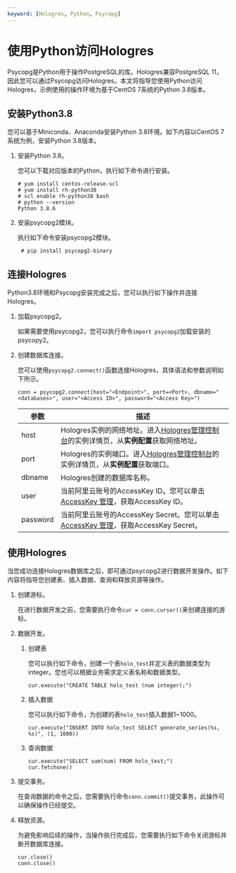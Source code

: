 ```yaml
---
keyword: [Hologres, Python, Psycopg]
---
```


# 使用Python访问Hologres

Psycopg是Python用于操作PostgreSQL的库。Hologres兼容PostgreSQL 11，因此您可以通过Psycopg访问Hologres。本文将指导您使用Python访问Hologres，示例使用的操作环境为基于CentOS 7系统的Python 3.8版本。

## 安装Python3.8

您可以基于Miniconda、Anaconda安装Python 3.8环境。如下内容以CentOS 7系统为例，安装Python 3.8版本。

1.  安装Python 3.8。

    您可以下载对应版本的Python，执行如下命令进行安装。

    ```
    # yum install centos-release-scl
    # yum install rh-python38
    # scl enable rh-python38 bash
    # python --version
    Python 3.8.6
    ```

2.  安装psycopg2模块。

    执行如下命令安装psycopg2模块。

    ```
     # pip install psycopg2-binary
    ```


## 连接Hologres

Python3.8环境和Psycopg安装完成之后，您可以执行如下操作并连接Hologres。

1.  加载psycopg2。

    如果需要使用psycopg2，您可以执行命令`import psycopg2`加载安装的psycopy2。

2.  创建数据库连接。

    您可以使用`psycopg2.connect()`函数连接Hologres，具体语法和参数说明如下所示。

    ```
    conn = psycopg2.connect(host="<Endpoint>", port=<Port>, dbname="<databases>", user="<Access ID>", password="<Access Key>")
    ```

    |参数|描述|
    |--|--|
    |host|Hologres实例的网络地址。进入[Hologres管理控制台](https://hologram.console.aliyun.com/#/instance)的实例详情页，从**实例配置**获取网络地址。 |
    |port|Hologres的实例端口。进入[Hologres管理控制台](https://hologram.console.aliyun.com/#/instance)的实例详情页，从**实例配置**获取端口。 |
    |dbname|Hologres创建的数据库名称。|
    |user|当前阿里云账号的AccessKey ID。您可以单击[AccessKey 管理](https://usercenter.console.aliyun.com/?spm=5176.2020520153.nav-right.dak.3bcf415dCWGUBj#/manage/ak)，获取AccessKey ID。 |
    |password|当前阿里云账号的AccessKey Secret。您可以单击[AccessKey 管理](https://usercenter.console.aliyun.com/?spm=5176.2020520153.nav-right.dak.3bcf415dCWGUBj#/manage/ak)，获取AccessKey Secret。 |


## 使用Hologres

当您成功连接Hologres数据库之后，即可通过psycopg2进行数据开发操作。如下内容将指导您创建表、插入数据、查询和释放资源等操作。

1.  创建游标。

    在进行数据开发之前，您需要执行命令`cur = conn.cursor()`来创建连接的游标。

2.  数据开发。

    1.  创建表

        您可以执行如下命令，创建一个表`holo_test`并定义表的数据类型为integer。您也可以根据业务需求定义表名称和数据类型。

        ```
        cur.execute("CREATE TABLE holo_test (num integer);")
        ```

    2.  插入数据

        您可以执行如下命令，为创建的表`holo_test`插入数据1~1000。

        ```
        cur.execute("INSERT INTO holo_test SELECT generate_series(%s, %s)", (1, 1000))
        ```

    3.  查询数据

        ```
        cur.execute("SELECT sum(num) FROM holo_test;")
        cur.fetchone()
        ```

3.  提交事务。

    在查询数据的命令之后，您需要执行命令`conn.commit()`提交事务，此操作可以确保操作已经提交。

4.  释放资源。

    为避免影响后续的操作，当操作执行完成后，您需要执行如下命令关闭游标并断开数据库连接。

    ```
    cur.close()
    conn.close()
    ```


